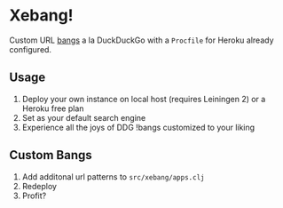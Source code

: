# Xebang!

Custom URL [bangs](https://duckduckgo.com/bang) a la DuckDuckGo with a `Procfile` for Heroku already configured.

## Usage

1. Deploy your own instance on local host (requires Leiningen 2) or a Heroku free plan
2. Set as your default search engine
3. Experience all the joys of DDG !bangs customized to your liking

## Custom Bangs

1. Add additonal url patterns to `src/xebang/apps.clj`
2. Redeploy
3. Profit?

